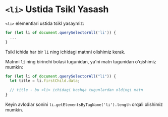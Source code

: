 # `<li>` Ustida Tsikl Yasash

`<li>` elementlari ustida tsikl yasaymiz:

```js
for (let li of document.querySelectorAll('li')) {
  ...
}
```

Tsikl ichida har bir `li` ning ichidagi matnni olishimiz kerak.

Matnni `li` ning birinchi bolasi tugunidan, ya'ni matn tugunidan o'qishimiz mumkin:

```js
for (let li of document.querySelectorAll("li")) {
  let title = li.firstChild.data;

  // title - bu <li> ichidagi boshqa tugunlardan oldingi matn
}
```

Keyin avlodlar sonini `li.getElementsByTagName('li').length` orqali olishimiz mumkin.
